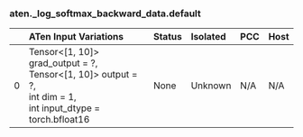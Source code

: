 ### aten._log_softmax_backward_data.default
|    | ATen Input Variations                                                                                               | Status   | Isolated   | PCC   | Host   |
|---:|:--------------------------------------------------------------------------------------------------------------------|:---------|:-----------|:------|:-------|
|  0 | Tensor<[1, 10]> grad_output = ?,<br>Tensor<[1, 10]> output = ?,<br>int dim = 1,<br>int input_dtype = torch.bfloat16 | None     | Unknown    | N/A   | N/A    |

